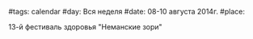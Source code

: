 #tags: calendar
#day: Вся неделя
#date: 08-10 августа 2014г.
#place: 

13-й фестиваль здоровья "Неманские зори"